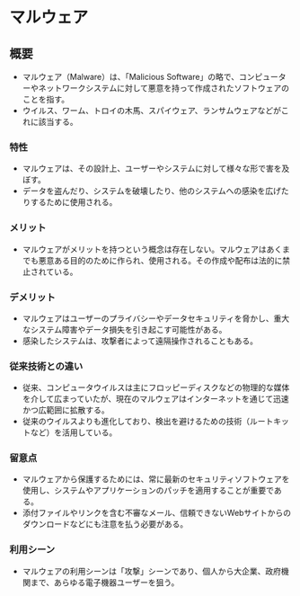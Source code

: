 # マルウェア
## 概要
* マルウェア（Malware）は、「Malicious Software」の略で、コンピューターやネットワークシステムに対して悪意を持って作成されたソフトウェアのことを指す。
* ウイルス、ワーム、トロイの木馬、スパイウェア、ランサムウェアなどがこれに該当する。
### 特性
* マルウェアは、その設計上、ユーザーやシステムに対して様々な形で害を及ぼす。
* データを盗んだり、システムを破壊したり、他のシステムへの感染を広げたりするために使用される。
### メリット
* マルウェアがメリットを持つという概念は存在しない。マルウェアはあくまでも悪意ある目的のために作られ、使用される。その作成や配布は法的に禁止されている。
### デメリット
* マルウェアはユーザーのプライバシーやデータセキュリティを脅かし、重大なシステム障害やデータ損失を引き起こす可能性がある。
* 感染したシステムは、攻撃者によって遠隔操作されることもある。
### 従来技術との違い
* 従来、コンピュータウイルスは主にフロッピーディスクなどの物理的な媒体を介して広まっていたが、現在のマルウェアはインターネットを通じて迅速かつ広範囲に拡散する。
* 従来のウイルスよりも進化しており、検出を避けるための技術（ルートキットなど）を活用している。
### 留意点
* マルウェアから保護するためには、常に最新のセキュリティソフトウェアを使用し、システムやアプリケーションのパッチを適用することが重要である。
* 添付ファイルやリンクを含む不審なメール、信頼できないWebサイトからのダウンロードなどにも注意を払う必要がある。
### 利用シーン
* マルウェアの利用シーンは「攻撃」シーンであり、個人から大企業、政府機関まで、あらゆる電子機器ユーザーを狙う。

